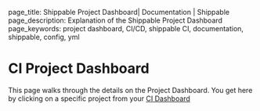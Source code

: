 page_title: Shippable Project Dashboard| Documentation | Shippable
page_description: Explanation of the Shippable Project Dashboard
page_keywords: project dashboard, CI/CD, shippable CI, documentation, shippable, config, yml

# CI Project Dashboard

This page walks through the details on the Project Dashboard. You get here by clicking on a specific project from your [CI Dashboard](ci_dashboard)

